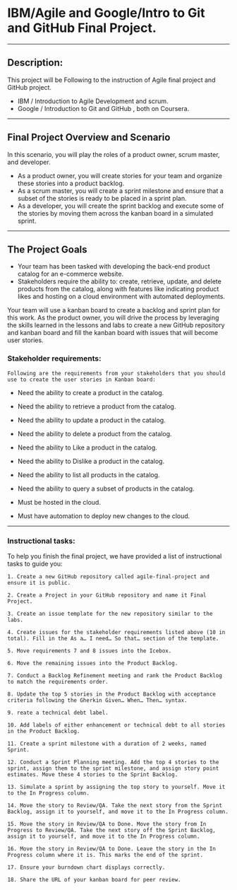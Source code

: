# IBM/Agile and Google/Intro to Git and GitHub Final Project.
---
## Description:
This project will be Following to the instruction of Agile final project and GitHub project.
* IBM / Introduction to Agile Development and scrum.
* Google / Introduction to Git and GitHub , both on Coursera.
  
---

## Final Project Overview and Scenario
  In this scenario, you will play the roles of a product owner, scrum master, and developer.
* As a product owner, you will create stories for your team and organize these stories into a product backlog.
* As a scrum master, you will create a sprint milestone and ensure that a subset of the stories is ready to be placed in a sprint plan.
* As a developer, you will create the sprint backlog and execute some of the stories by moving them across the kanban board in a simulated sprint.

----

## The Project Goals
  * Your team has been tasked with developing the back-end product catalog for an e-commerce website.
  * Stakeholders require the ability to: create, retrieve, update, and delete products from the catalog, along with features like indicating product likes and hosting on a cloud environment with automated deployments.  
  
  Your team will use a kanban board to create a backlog and sprint plan for this work. As the product owner, you will drive the process by leveraging the skills learned in the lessons and labs to create a new GitHub repository and kanban board and fill the kanban board with issues that will become user stories.  
    
  ### Stakeholder requirements:
  
    Following are the requirements from your stakeholders that you should use to create the user stories in Kanban board:
    
  -  Need the ability to create a product in the catalog.  
    
  -  Need the ability to retrieve a product from the catalog.  
    
  -  Need the ability to update a product in the catalog.  
    
  - Need the ability to delete a product from the catalog.  
    
  - Need the ability to Like a product in the catalog.  
    
  - Need the ability to Dislike a product in the catalog.  
    
  - Need the ability to list all products in the catalog.
  
  - Need the ability to query a subset of products in the catalog.  
    
  - Must be hosted in the cloud.  
    
  - Must have automation to deploy new changes to the cloud.

  ---
  
  ### Instructional tasks:  
  
   To help you finish the final project, we have provided a list of instructional tasks to guide you:  
  
    1. Create a new GitHub repository called agile-final-project and ensure it is public.
       
    2. Create a Project in your GitHub repository and name it Final Project.  
      
    3. Create an issue template for the new repository similar to the labs.  
      
    4. Create issues for the stakeholder requirements listed above (10 in total). Fill in the As a… I need… So that… section of the template.  
      
    5. Move requirements 7 and 8 issues into the Icebox.
      
    6. Move the remaining issues into the Product Backlog.  
      
    7. Conduct a Backlog Refinement meeting and rank the Product Backlog to match the requirements order.  
      
    8. Update the top 5 stories in the Product Backlog with acceptance criteria following the Gherkin Given… When… Then… syntax.  
      
    9. reate a technical debt label.  
      
    10. Add labels of either enhancement or technical debt to all stories in the Product Backlog.  
      
    11. Create a sprint milestone with a duration of 2 weeks, named Sprint.
      
    12. Conduct a Sprint Planning meeting. Add the top 4 stories to the sprint, assign them to the sprint milestone, and assign story point estimates. Move these 4 stories to the Sprint Backlog.  
      
    13. Simulate a sprint by assigning the top story to yourself. Move it to the In Progress column.  
    
    14. Move the story to Review/QA. Take the next story from the Sprint Backlog, assign it to yourself, and move it to the In Progress column.
      
    15. Move the story in Review/QA to Done. Move the story from In Progress to Review/QA. Take the next story off the Sprint Backlog, assign it to yourself, and move it to the In Progress column.  
      
    16. Move the story in Review/QA to Done. Leave the story in the In Progress column where it is. This marks the end of the sprint.  
      
    17. Ensure your burndown chart displays correctly.  
      
    18. Share the URL of your kanban board for peer review.  
  
  
  
